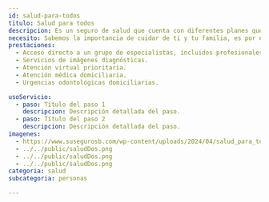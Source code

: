 ```yaml
---
id: salud-para-todos
titulo: Salud para todos
descripcion: Es un seguro de salud que cuenta con diferentes planes que puedes elegir según tus necesidades y capacidad de pago. De acuerdo al que elijas podrás o no compartirlo con quien prefieras y acceder a diferentes coberturas y beneficios.
necesito: Sabemos la importancia de cuidar de ti y tu familia, es por ello que, te brindamos las mejores opciones que te permitirán disfrutar de los momentos más especiales de tu vida con tranquilidad.
prestaciones: 
  - Acceso directo a un grupo de especialistas, incluidos profesionales de salud mental, dependiendo del plan que elijas.
  - Servicios de imágenes diagnósticas.
  - Atención virtual prioritaria.
  - Atención médica domiciliaria.
  - Urgencias odontológicas domiciliarias.

usoServicio:
  - paso: Título del paso 1
    descripcion: Descripción detallada del paso.
  - paso: Título del paso 2
    descripcion: Descripción detallada del paso.
imagenes:
  - https://www.susegurosb.com/wp-content/uploads/2024/04/salud_para_todos_sura.png
  - ../../public/saludDos.png
  - ../../public/saludDos.png
  - ../../public/saludDos.png
categoria: salud
subcategoria: personas

---
```

